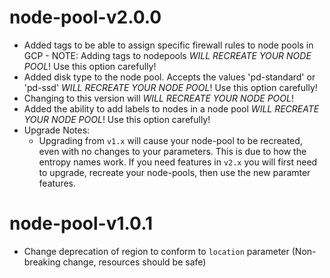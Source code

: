 # node-pool-v2.0.0
- Added tags to be able to assign specific firewall rules to node pools in GCP - NOTE: Adding tags to nodepools _WILL RECREATE YOUR NODE POOL_! Use this option carefully!
- Added disk type to the node pool. Accepts the values 'pd-standard' or 'pd-ssd' _WILL RECREATE YOUR NODE POOL_! Use this option carefully!
- Changing to this version will _WILL RECREATE YOUR NODE POOL_!
- Added the ability to add labels to nodes in a node pool _WILL RECREATE YOUR NODE POOL_! Use this option carefully!
- Upgrade Notes:
  - Upgrading from `v1.x` will cause your node-pool to be recreated, even with no changes to your parameters. This is due to how the entropy names work. If you need features in `v2.x` you will first need to upgrade, recreate your node-pools, then use the new paramter features.

# node-pool-v1.0.1
- Change deprecation of region to conform to `location` parameter (Non-breaking change, resources should be safe)
